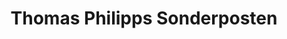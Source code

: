 ---
title: "Thomas Philipps Sonderposten"
url: /homburg/thomas-philipps-sonderposten/
shop: Kramladen
---